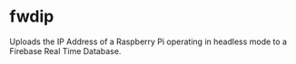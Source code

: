 # fwdip
Uploads the IP Address of a Raspberry Pi operating in headless mode to a Firebase Real Time Database.
